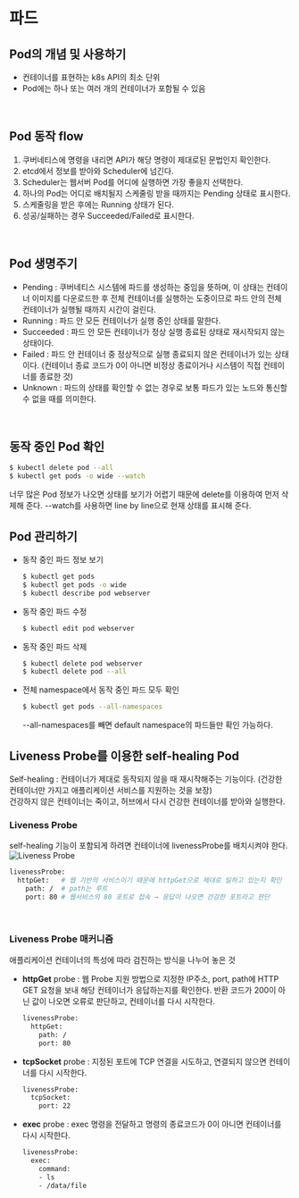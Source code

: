 # 파드
## Pod의 개념 및 사용하기
+ 컨테이너를 표현하는 k8s API의 최소 단위
+ Pod에는 하나 또는 여러 개의 컨테이너가 포함될 수 있음  
<br>

## Pod 동작 flow
1. 쿠버네티스에 명령을 내리면 API가 해당 명령이 제대로된 문법인지 확인한다.
2. etcd에서 정보를 받아와 Scheduler에 넘긴다.
3. Scheduler는 웹서버 Pod를 어디에 실행하면 가장 좋을지 선택한다.
1. 하나의 Pod는 어디로 배치될지 스케줄링 받을 때까지는 Pending 상태로 표시한다.  
2. 스케줄링을 받은 후에는 Running 상태가 된다.
3. 성공/실패하는 경우 Succeeded/Failed로 표시한다.  
<br>

## Pod 생명주기 
+ Pending : 쿠버네티스 시스템에 파드를 생성하는 중임을 뜻하며, 이 상태는 컨테이너 이미지를 다운로드한 후 전체 컨테이너를 실행하는 도중이므로 파드 안의 전체 컨테이너가 실행될 때까지 시간이 걸린다.
+ Running : 파드 안 모든 컨테이너가 실행 중인 상태를 말한다.
+ Succeeded : 파드 안 모든 컨테이너가 정상 실행 종료된 상태로 재시작되지 않는 상태이다.
+ Failed : 파드 안 컨테이너 중 정상적으로 실행 종료되지 않은 컨테이너가 있는 상태이다. (컨테이너 종료 코드가 0이 아니면 비정상 종료이거나 시스템이 직접 컨테이너를 종료한 것)
+ Unknown : 파드의 상태를 확인할 수 없는 경우로 보통 파드가 있는 노드와 통신할 수 없을 때를 의미한다.  
<br>

## 동작 중인 Pod 확인
```bash
$ kubectl delete pod --all
$ kubectl get pods -o wide --watch
```
너무 많은 Pod 정보가 나오면 상태를 보기가 어렵기 때문에 delete를 이용하여 먼저 삭제해 준다.
--watch를 사용하면 line by line으로 현재 상태를 표시해 준다.
<br>

## Pod 관리하기
+ 동작 중인 파드 정보 보기
  ```bash
  $ kubectl get pods
  $ kubectl get pods -o wide
  $ kubectl describe pod webserver
  ```
+ 동작 중인 파드 수정
  ```bash
  $ kubectl edit pod webserver
  ```
+ 동작 중인 파드 삭제
  ```bash
  $ kubectl delete pod webserver
  $ kubectl delete pod --all
  ```
+ 전체 namespace에서 동작 중인 파드 모두 확인
  ```bash
  $ kubectl get pods --all-namespaces
  ```
  --all-namespaces를 빼면 default namespace의 파드들만 확인 가능하다.

## Liveness Probe를 이용한 self-healing Pod
Self-healing : 컨테이너가 제대로 동작되지 않을 때 재시작해주는 기능이다. (건강한 컨테이너만 가지고 애플리케이션 서비스를 지원하는 것을 보장)  
건강하지 않은 컨테이너는 죽이고, 허브에서 다시 건강한 컨테이너를 받아와 실행한다.
  
### Liveness Probe
self-healing 기능이 포함되게 하려면 컨테이너에 livenessProbe를 배치시켜야 한다.  
![Liveness Probe](https://user-images.githubusercontent.com/77559262/158566423-11432a43-11d7-44a6-a767-1da27d2979ca.png)
```bash
livenessProbe:
  httpGet:   # 웹 기반의 서비스이기 때문에 httpGet으로 제대로 일하고 있는지 확인
    path: /  # path는 루트
    port: 80 # 웹서비스의 80 포트로 접속 → 응답이 나오면 건강한 포트라고 판단
```
<br>

### Liveness Probe 매커니즘
애플리케이션 컨테이너의 특성에 따라 검진하는 방식을 나누어 놓은 것
+ __httpGet__ probe : 웹 Probe 지원 방법으로 지정한 IP주소, port, path에 HTTP GET 요청을 보내 해당 컨테이너가 응답하는지를 확인한다. 반환 코드가 200이 아닌 값이 나오면 오류로 판단하고, 컨테이너를 다시 시작한다.
  ```bash
  livenessProbe:
    httpGet:  
      path: /  
      port: 80 
  ```
+ __tcpSocket__ probe : 지정된 포트에 TCP 연결을 시도하고, 연결되지 않으면 컨테이너를 다시 시작한다.
  ```bash
  livenessProbe:
    tcpSocket:   
      port: 22 
  ```
+ __exec__ probe : exec 명령을 전달하고 명령의 종료코드가 0이 아니면 컨테이너를 다시 시작한다.
  ```bash
  livenessProbe:
    exec:  
      command:   
      - ls
      - /data/file 
  ```

